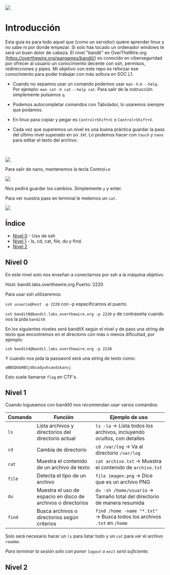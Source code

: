 ![](https://github.com/david-garcia-sec/OverTheWire-Bandit-Notes/blob/7ddd862895a1d0ea244b3cfb1ba19400418d0652/images/otw-bandit.jpg)
# Introducción

Esta guía es para todo aquel que (como un servidor) quiere aprender linux y no sabe ni por donde empezar. Si solo has tocado un ordenador windows te será un buen dolor de cabeza.
El nivel "bandit" en OverTheWire.org (https://overthewire.org/wargames/bandit/) es conocido en ciberseguridad por ofrecer al usuario un conocimiento decente con ssh, permisos, redirecciones y pipes. Mi objetivo con este repo es reforzar ese conocimiento para poder trabajar con más soltura en SOC L1.

- Cuando no sepamos usar un comando podemos usar ``man`` ``-h`` o ``--help``.
Por ejemplo: ``man cat`` ``-h cat`` ``--help cat``. Para salir de la instrucción simplemente pulsamos ``q``.

- Podemos autocompletar comandos con Tabulador, lo usaremos siempre que podamos.
- En linux para copiar y pegar es ``Control+Shift+C`` o ``Control+Shift+V``.

- Cada vez que superemos un nivel es una buena práctica guardar la pass del último nivel superado en un .txt. Lo podemos hacer con ``touch`` y ``nano`` para editar el texto del archivo:


<br>
  
![](https://github.com/david-garcia-sec/OverTheWire-Bandit-SOC-L1/blob/2fdfe4ef0e68ace3c62fcef3b13b1a8403ce97a8/images/touch.png)

Para salir de nano, mantenemos la tecla Control+x

![](https://github.com/david-garcia-sec/OverTheWire-Bandit-SOC-L1/blob/main/images/touch%202.png?raw=true)

Nos pedirá guardar los cambios. Simplemente ``y`` y enter.

Para ver nuestra pass en terminal le metemos un ``cat``.

![](https://github.com/david-garcia-sec/OverTheWire-Bandit-SOC-L1/blob/main/images/touch3.png?raw=true)

## Índice
- [Nivel 0](#nivel-0) - Uso de ssh
- [Nivel 1](#nivel-1) - ls, cd, cat, file, du y find.
- [Nivel 2](#nivel-2)

## Nivel 0
En este nivel solo nos enseñan a conectarnos por ssh a la máquina objetivo.

Host: bandit.labs.overthewire.org
Puerto: 2220

Para usar ssh utilizaremos:

``ssh usuario@host -p 2220`` con -p especificamos el puerto.

``ssh bandit0@bandit.labs.overthewire.org -p 2220`` y de contraseña cuando nos la pida ``bandit0``


En los siguientes niveles será banditX según el nivel y de pass una string de texto que encontremos en el directorio con más o menos dificultad, por ejemplo:

``ssh bandit4@bandit.labs.overthewire.org -p 2220``

Y cuando nos pida la password será una string de texto como:

``aBNSDUGHBSjdbsadyuhsandskansj``

Esto suele llamarse ``flag`` en CTF's.

## Nivel 1

Cuando logueamos con bandit0 nos recomiendan usar varios comandos:

| Comando | Función                                                      | Ejemplo de uso                                                          |
| ------- | ------------------------------------------------------------ | ----------------------------------------------------------------------- |
| `ls`    | Lista archivos y directorios del directorio actual           | `ls -la` → Lista todos los archivos, incluyendo ocultos, con detalles   |
| `cd`    | Cambia de directorio                                         | `cd /var/log` → Va al directorio `/var/log`                             |
| `cat`   | Muestra el contenido de un archivo de texto                  | `cat archivo.txt` → Muestra el contenido de `archivo.txt`               |
| `file`  | Detecta el tipo de un archivo                                | `file imagen.png` → Dice que es un archivo PNG                          |
| `du`    | Muestra el uso de espacio en disco de archivos o directorios | `du -sh /home/usuario` → Tamaño total del directorio de manera resumida |
| `find`  | Busca archivos o directorios según criterios                 | `find /home -name "*.txt"` → Busca todos los archivos `.txt` en `/home` |

Solo será necesario hacer un ``ls`` para listar todo y un ``cat`` para ver el archivo ``readme``.

*Para terminar la sesión solo con poner ``logout`` o ``exit`` será suficiente.*

## Nivel 2

